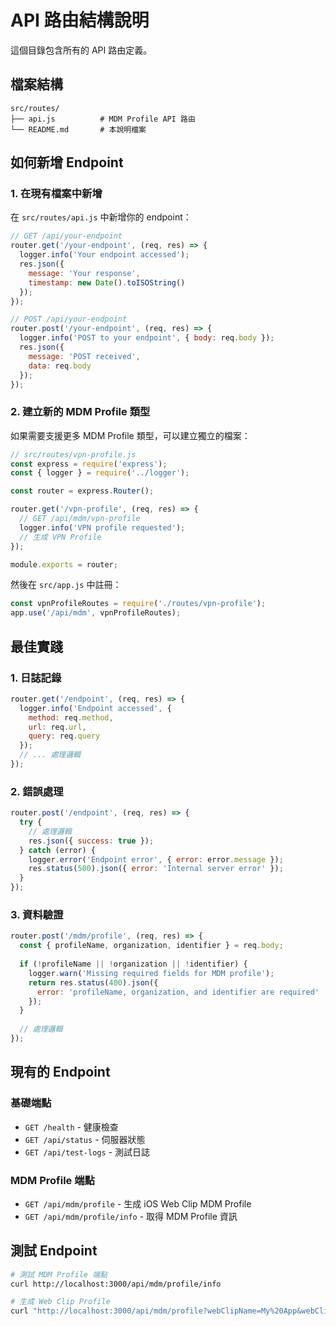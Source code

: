 # API 路由結構說明

這個目錄包含所有的 API 路由定義。

## 檔案結構

```
src/routes/
├── api.js          # MDM Profile API 路由
└── README.md       # 本說明檔案
```

## 如何新增 Endpoint

### 1. 在現有檔案中新增

在 `src/routes/api.js` 中新增你的 endpoint：

```javascript
// GET /api/your-endpoint
router.get('/your-endpoint', (req, res) => {
  logger.info('Your endpoint accessed');
  res.json({
    message: 'Your response',
    timestamp: new Date().toISOString()
  });
});

// POST /api/your-endpoint
router.post('/your-endpoint', (req, res) => {
  logger.info('POST to your endpoint', { body: req.body });
  res.json({
    message: 'POST received',
    data: req.body
  });
});
```

### 2. 建立新的 MDM Profile 類型

如果需要支援更多 MDM Profile 類型，可以建立獨立的檔案：

```javascript
// src/routes/vpn-profile.js
const express = require('express');
const { logger } = require('../logger');

const router = express.Router();

router.get('/vpn-profile', (req, res) => {
  // GET /api/mdm/vpn-profile
  logger.info('VPN profile requested');
  // 生成 VPN Profile
});

module.exports = router;
```

然後在 `src/app.js` 中註冊：

```javascript
const vpnProfileRoutes = require('./routes/vpn-profile');
app.use('/api/mdm', vpnProfileRoutes);
```

## 最佳實踐

### 1. 日誌記錄
```javascript
router.get('/endpoint', (req, res) => {
  logger.info('Endpoint accessed', { 
    method: req.method, 
    url: req.url,
    query: req.query 
  });
  // ... 處理邏輯
});
```

### 2. 錯誤處理
```javascript
router.post('/endpoint', (req, res) => {
  try {
    // 處理邏輯
    res.json({ success: true });
  } catch (error) {
    logger.error('Endpoint error', { error: error.message });
    res.status(500).json({ error: 'Internal server error' });
  }
});
```

### 3. 資料驗證
```javascript
router.post('/mdm/profile', (req, res) => {
  const { profileName, organization, identifier } = req.body;
  
  if (!profileName || !organization || !identifier) {
    logger.warn('Missing required fields for MDM profile');
    return res.status(400).json({
      error: 'profileName, organization, and identifier are required'
    });
  }
  
  // 處理邏輯
});
```

## 現有的 Endpoint

### 基礎端點
- `GET /health` - 健康檢查
- `GET /api/status` - 伺服器狀態
- `GET /api/test-logs` - 測試日誌

### MDM Profile 端點
- `GET /api/mdm/profile` - 生成 iOS Web Clip MDM Profile
- `GET /api/mdm/profile/info` - 取得 MDM Profile 資訊

## 測試 Endpoint

```bash
# 測試 MDM Profile 端點
curl http://localhost:3000/api/mdm/profile/info

# 生成 Web Clip Profile
curl "http://localhost:3000/api/mdm/profile?webClipName=My%20App&webClipURL=https://myapp.com&organization=My%20Company" -o profile.mobileconfig
``` 